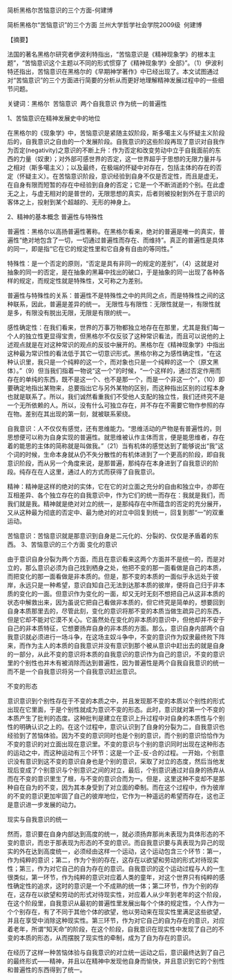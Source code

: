 简析黑格尔苦恼意识的三个方面-何建博

简析黑格尔“苦恼意识”的三个方面
兰州大学哲学社会学院2009级  何建博

【摘要】

法国的著名黑格尔研究者伊波利特指出，“苦恼意识是《精神现象学》的根本主题”，“苦恼意识这个主题以不同的形式惯穿了《精神现象学》全部》”。（1）伊波利特还指出，苦恼意识在黑格尔的《早期神学著作》中已经出现了。本文试图通过对“苦恼意识”的三个方面进行简要的分析从而更好地理解精神发展过程中的一些细节问题。

关键词：黑格尔  苦恼意识  两个自我意识 作为统一的普遍性

1、苦恼意识在精神发展史中的地位

在黑格尔的《现象学》中，苦恼意识是紧随主奴阶段，斯多噶主义与怀疑主义阶段后的，自我意识之自由的一个发展阶段。自我意识的这些阶段再现了意识对自我作为否定(negativity)之意识的不断上升：作为否定和改变劳动中立于自我面前的东西的力量（奴隶）；对外部可感世界的否定，这一世界超乎于思想的无限力量并与之相对（斯多噶主义）；以及最终，在极端的怀疑中对存在，包括主体的存在的否定（怀疑主义）。在苦恼意识阶段，意识经验到自身不仅是否定性，而且是虚无，在自身有限而短暂的存在中经验到自身的否定；它是一个不断消逝的个别。在此虚无之上，与虚无相对的是普世的，无限思想的真实，后者则被投射到外在于意识的客体之上，投射到某个超越的、无形的神身上。

2、精神的基本概念
普遍性与特殊性

普遍性：黑格尔以高扬普遍性著称。在黑格尔看来，绝对的普遍是唯一的真实，普遍性“绝对地包含了一切，一切通过普遍性而存在、而维持”。真正的普遍性是具体的同一，即是指“它在它的规定性里和它自身有自由的等同性。”

特殊性：是一个否定的原则，“否定是具有非同一的规定的差别”，（4）这就是对抽象的同一的否定，是在抽象的黑幕中找出的破口，于是抽象的同一出现了各种各样的规定，而规定性就是特殊性，又可称之为差别。

普遍性与特殊性的关系：普遍性不是特殊性之中的共同之点，而是特殊性之间的这种联系，因此，普遍是差异的统一。
无限性与有限性：无限性就是一，有限性就是多，有限没有脱出无限，无限是有限的统一。

感性确定性：在我们看来，世界的万事万物都独立地存在在那里，尤其是我们每一个人的独立性更显得宝贵，但黑格尔不仅反驳了这种常识看法，而且可以说他的上述观点就是在对这种常识的观点的反驳中展开的。黑格尔在《精神现象学》中指出这种最为常识性的看法低于其它一切意识形式。黑格尔称之为感性确定性，“在这种认识里，我只是一个纯粹的这一个，而对象也只是一个纯粹的这一个（原文黑体）。”（9）但当我们指着一物说“这一个”的时候，“一个这样的，通过否定作用而存在的单纯的东西，既不是这一个、也不是那一个，而是一个非这一个”，（10）即要确定地指出某物来，总要指出它与另外某物的区别，而这种指出区别的过程本身也就是联系了。所以，我们诚然看重我们不受他人支配的独立性，我们还终究不是一个无所依赖的人。所以，没有什么可独立存在，并不存在不需要它物作参照的存在物。差别在其出现的第一刻，就被联系萦绕。

自我意识：人不仅仅有感觉，还有思维能力。“思维活动的产物是有普遍性的，则思想便可以称为自身实现的普遍性。就思维被认作主体而言，便是能思维者，存在着的能思的主体的简称就是叫做我。”（21）当有机体的感觉达到了能够说出“我”这个词的时候，生命本身就从仍不失分散性的有机体进到了一个更高的阶段，即自我意识阶段，而从另一个角度来说，是那普遍，那纯存在本身进到了自我意识的阶段。纯存在在人这里，通过人的方式而获得了自我意识。

精神：精神是这样的绝对的实体，它在它的对立面之充分的自由和独立中，亦即在互相差异、各个独立存在的自我意识中，作为它们的统一而存在：我就是我们，而我们就是我。精神就是绝对对立的统一，是那纯存在中所蕴含的否定的充分展开，又从这种最为彻底的否定中、最为绝对的对立中回复到统一，回复到那“一”的双重运动。

苦恼意识：苦恼意识就是那意识到自身是二元化的、分裂的、仅仅是矛盾着的东西。
3、苦恼意识的三个方面
变化的意识

由于意识自身分裂为两个方面，而且在意识看来这两个方面并不是统一的，而是对立的，那么意识必须为自己找到栖身之处，他把不变的那一面看做是自己的本质，而把变化的那一面看做是非本质的。但是，那不变的本质的一面似乎永远处于彼岸，永远只是一种希望，意识自知自己无法到达那本质的彼岸，便将自己归于非本质的变化的一面。但意识作为变化的一面，却又无时无刻不想把自己从这非本质的状态中解救出来，因为虽说它把自己看做非本质的，但它终究是简单的，想要回到自身本质那里去的，尽管此刻，变化的意识将那不变的本质当做生疏异己的东西，但是它却不能对它漠不关心。它虽然处在变化的非本质的意识中，但他却并不安于自己的非本质特征，它想要扬弃自身的非本质的方面。那么，意识自身内部两个自我意识就必须进行一场斗争，在这场主奴斗争中，不变的意识作为奴隶最终败下阵来，而作为主人的本质的自我意识并没有意识到那个被从意识中赶出去的就是自身的一部分，从此不变的意识将本质的自我意识的意识作为自己的意识，不变的意识里的个别性也并木有被消除而达到普遍性，因为普遍性是两个自我自我意识的统一而不是一个自我意识将另一个自我意识赶出意识。

不变的形态

意识意识到个别性存在于不变的本质之中，并且发现那不变的本质以个别性的形式出现在它里面，于是个别性就成为意识不变的形态。此时，意识就对第一个不变的本质产生了批判的态度。这种批判是建立在意识上升过程中对自身的本质性与个别性的明确认识之上的。在这个过程中，意识认识到了自身的分裂为二，自我意识也经验到了苦恼体验。因为不变的意识同时也是个别的意识，而个别的意识恰恰作为不变的意识的对立面出现在意识里。不变的意识与个别的意识同时出现在这种形态的运动之中，而这种运动有三个环节：这是一个正-反-合的过程。一开始，个别意识没有意识到这不变的意识自身也是个别的意识，采取了对立的态度，然后当他发现后变成了个别意识与个别意识之间的对立，最后，个别意识通过对自身的扬弃从而在不变的意识里生了根，与不变的意识合而为一。但是，这里这种不变却不是那种自在自为的不变，因为其本身受到了对立面的牵制。而在这个过程中，作为彼岸的不变的意识更加牢固了自己的彼岸地位，它作为一种遥远的希望而存在，这也正是意识进一步发展的动力。

现实与自我意识的统一

然而，意识要在自身内部达到高度的统一，就必须扬弃那尚未表现为具体形态的不变的意识，而忠于那表现为形态的不变的意识。而自我意识要与真表现为异己的现实的外在达到高度统一，必须经由这样一个运动，这个运动包含三个环节：第一，作为纯粹的意识；第二，作为个别的存在，这存在以欲望和劳动的形式对待现实性；第三，作为对它自己的自为存在的意识。自我意识的这个运动过程与人的一生很类似，第一环节，作为纯粹的意识对应着人类的童年，对这个世界只有纯粹的感性确定性的追求，这时的意识是一个不成熟的统一体；第二环节，作为个别的存在，这存在以欲望和劳动的形式对待现实性，对应着人从少年到老年的这个阶段，在这个阶段里，自我意识从最初的普遍性里发展出每个个体的规定性，个人作为一个个别存在，有了不同于其他个体的欲望，他以劳动来在现实性里满足这些欲望，并且在享受中消除这种现实性。第三环节，作为对它自己的自为存在的意识，对应着老年，所谓“知天命”的阶段，在这个阶段，自我意识在现实性中发现了自己的不变的本质的形态，从而摆脱了现实性的牵制，成为了自为存在的意识。

在经历了这样一种苦恼体验与自我意识的对立统一运动之后，意识最终达到了自己的最终形式——精神，并且以在精神中发现他自身而愉快，并且意识到它的个别性和普遍性的东西得到了统一。